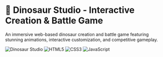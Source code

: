 # 🦕 Dinosaur Studio - Interactive Creation & Battle Game

An immersive web-based dinosaur creation and battle game featuring stunning animations, interactive customization, and competitive gameplay.

![Dinosaur Studio](https://img.shields.io/badge/Game-Dinosaur%20Studio-brightgreen)
![HTML5](https://img.shields.io/badge/HTML5-E34F26?logo=html5&logoColor=white)
![CSS3](https://img.shields.io/badge/CSS3-1572B6?logo=css3&logoColor=white)
![JavaScript](https://img.shields.io/badge/JavaScript-F7DF1E?logo=javascript&logoColor=black)

